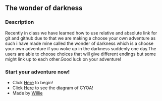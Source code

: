 ## The wonder of darkness
### Description 
Recently in class we have learned how to use relative and absolute link for git and github due to that we are making a choose your own adventure as such i have made mine called the wonder of darkness which is a choose your own adventure if you woke up in the darkness suddenly one day.The users are able to choose choices that will give different endings but some might link up to each other.Good luck on your adventure!
### Start your adventure now!
* Click [Here]() to begin!
* Click [Here](https://docs.google.com/drawings/d/1XllZkOR2haWVC75TnTO5XDrT6oyaicUxpAuAC16Htbo/edit) to see the diagram of CYOA!
* Made by [Willie](https://github.com/williez0778)
